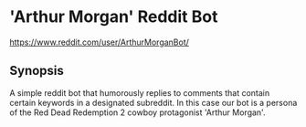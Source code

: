 # 'Arthur Morgan' Reddit Bot
https://www.reddit.com/user/ArthurMorganBot/

## Synopsis
A simple reddit bot that humorously replies to comments that contain certain keywords in a designated subreddit. In this case our bot is a persona of the Red Dead Redemption 2 cowboy protagonist 'Arthur Morgan'.

